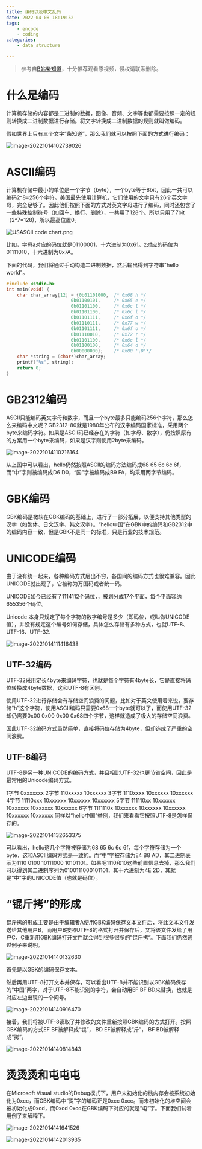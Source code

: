 ```yaml
---
title: 编码以及中文乱码
date: 2022-04-08 18:19:52
tags:
    - encode
    - coding
categories:
    - data_structure

---
```


> 参考自[B站柴知道](https://www.bilibili.com/video/BV1cB4y177QR/?spm_id_from=333.337.search-card.all.click&vd_source=34f42153abf8d06182c3e941bc952660)，十分推荐观看原视频，侵权请联系删除。

# 什么是编码

计算机存储的内容都是二进制的数据，图像、音频、文字等也都需要按照一定的规则转换成二进制数据进行存储。将文字转换成二进制数据的规则就叫做编码。

假如世界上只有三个文字“柴知道”，那么我们就可以按照下面的方式进行编码：

<!--more-->

![image-20221014102739026](http://img.singhe.art/image-20221014102739026.png)



# ASCII编码

计算机存储中最小的单位是一个字节（byte），一个byte等于8bit，因此一共可以编码2\^8=256个字符。美国最先使用计算机，它们使用的文字只有26个英文字母，完全足够了。因此他们按照下面的方式对英文字母进行了编码，同时还包含了一些特殊控制符号（如回车、换行、删除），一共用了128个。所以只用了7bit（2\^7=128)，所以最高位置0。

![USASCII code chart.png](http://img.singhe.art/800px-USASCII_code_chart.png)

比如，字母a对应的码位就是01100001，十六进制为0x61。z对应的码位为01111010，十六进制为0x7A。

下面的代码，我们将通过手动构造二进制数据，然后输出得到字符串"hello world"。

```c
#include <stdio.h>
int main(void) {
    char char_array[12] = {0b01101000,  /* 0x68 h */
                        0b01100101,     /* 0x65 e */
                        0b01101100,     /* 0x6c l */
                        0b01101100,     /* 0x6c l */
                        0b01101111,     /* 0x6f o */
                        0b01110111,     /* 0x77 w */
                        0b01101111,     /* 0x6f o */
                        0b01110010,     /* 0x72 r */
                        0b01101100,     /* 0x6c l */
                        0b01100100,     /* 0x64 d */
                        0b00000000};    /* 0x00 '\0'*/
    char *string = (char*)char_array;
    printf("%s", string);
    return 0;
}
```



# GB2312编码

ASCII只能编码英文字母和数字，而且一个byte最多只能编码256个字符，那么怎么来编码中文呢？GB2312-80就是1980年公布的汉字编码国家标准，采用两个byte来编码字符。如果是ASCII码已经存在的字符（如字母、数字），仍按照原有的方案用一个byte来编码，如果是汉字则使用2byte来编码。

![image-20221014110216164](http://img.singhe.art/image-20221014110216164.png)

从上图中可以看出，hello仍然按照ASCII的编码方法编码成68 65 6c 6c 6f，而“中”字则被编码成D6 D0，“国”字被编码成B9 FA，均采用两字节编码。



# GBK编码

GBK编码是微软在GBK编码的基础上，进行了一部分拓展，以便支持其他类型的汉字（如繁体、日文汉字、韩文汉字）。“hello中国”在GBK中的编码和GB2312中的编码内容一致，但是GBK不是同一的标准，只是行业的技术规范。



# UNICODE编码

由于没有统一起来，各种编码方式层出不穷，各国间的编码方式也很难兼容。因此UNICODE就出现了，它被称为万国码或者统一码。

UNICODE如今已经有了1114112个码位，，被划分成17个平面，每个平面容纳655356个码位。

Unicode 本身只规定了每个字符的数字编号是多少（即码位，或叫做UNICODE值），并没有规定这个编号如何存储，具体怎么存储有多种方式，也就UTF-8、UTF-16、UTF-32.

![image-20221014111416438](http://img.singhe.art/image-20221014111416438.png)

## UTF-32编码

UTF-32采用定长4byte来编码字符，也就是每个字符有4byte长，它是直接将码位转换成4byte数据，这和UTF-8有区别。

使用UTF-32进行存储会有存储空间浪费的问题，比如对于英文使用着来说，要存储“h”这个字符，使用ASCII编码只需要0x68一个byte就可以了，而使用UTF-32却仍需要0x00 0x00 0x00 0x68四个字节，这样就造成了极大的存储空间浪费。

因此UTF-32编码方式虽然简单，直接将码位存储为4byte，但却造成了严重的空间浪费。



## UTF-8编码

UTF-8是另一种UNICODE的编码方式，并且相比UTF-32也更节省空间，因此是最常用的Unicode编码方式。

1字节 0xxxxxxx
2字节 110xxxxx 10xxxxxx
3字节 1110xxxx 10xxxxxx 10xxxxxx
4字节 11110xxx 10xxxxxx 10xxxxxx 10xxxxxx
5字节 111110xx 10xxxxxx 10xxxxxx 10xxxxxx 10xxxxxx
6字节 1111110x 10xxxxxx 10xxxxxx 10xxxxxx 10xxxxxx 10xxxxxx
同样以“hello中国”举例，我们来看看它按照UTF-8是怎样保存的。

![image-20221014132653375](http://img.singhe.art/image-20221014132653375.png)

可以看出，hello这几个字符被存储为68 65 6c 6c 6f，每个字符存储为一个byte，这和ASCII编码方式是一致的。而“中”字被存储为E4 B8 AD，其二进制表示为1110  0100 10111000 10101101。如果吧1110和10这些前置信息去掉，那么我们可以得到其二进制序列为0100111000101101，其十六进制为4E 2D，其就是“中”字的UNICODE值（也就是码位）。



# “锟斤拷”的形成

锟斤拷的形成主要是由于编辑者A使用GBK编码保存文本文件后，将此文本文件发送给其他用户B，而用户B按照UTF-8的格式打开并保存后，又将该文件发给了用户C，C重新用GBK编码打开文件就会得到很多很多的”锟斤拷“。下面我们仍然通过例子来说明。

![image-20221014140132630](http://img.singhe.art/image-20221014140132630.png)

首先是以GBK的编码保存文本。



然后再用UTF-8打开文本并保存，可以看出UTF-8并不能识别以GBK编码保存的“中国”两字，对于UTF-8不能识别的字符，会自动用EF BF BD来替换，也就是对应左边出现的一个问号。

![image-20221014140916470](http://img.singhe.art/image-20221014140916470.png)



接着，我们将被UTF-8读取了并修改的文件重新按照GBK编码的方式打开。按照GBK编码的方式EF BF被解释成“锟”， BD EF被解释成“斤”， BF BD被解释成“拷”。

![image-20221014140814843](http://img.singhe.art/image-20221014140814843.png)



# 烫烫烫和屯屯屯

在Microsoft Visual studio的Debug模式下，用户未初始化的栈内存会被系统初始化为0xcc，而GBK编码中“烫”字的编码正是0xcc 0xcc。而未初始化的堆空间会被初始化成0xcd，而0xcd 0xcd在GBK编码下对应的就是“屯”字。下面我们试着用例子来解释下。

![image-20221014141641526](http://img.singhe.art/image-20221014141641526.png)

![image-20221014142013935](http://img.singhe.art/image-20221014142013935.png)